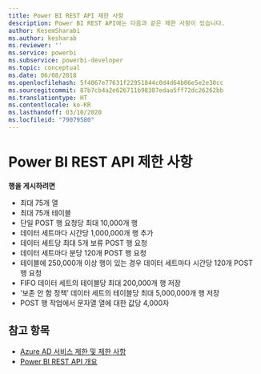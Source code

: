 ```yaml
---
title: Power BI REST API 제한 사항
description: Power BI REST API에는 다음과 같은 제한 사항이 있습니다.
author: KesemSharabi
ms.author: kesharab
ms.reviewer: ''
ms.service: powerbi
ms.subservice: powerbi-developer
ms.topic: conceptual
ms.date: 06/08/2018
ms.openlocfilehash: 5f4067e77631f22951844c0d4d64b06e5e2e30cc
ms.sourcegitcommit: 87b7cb4a2e626711b98387edaa5ff72dc26262bb
ms.translationtype: HT
ms.contentlocale: ko-KR
ms.lasthandoff: 03/10/2020
ms.locfileid: "79079580"
---
```

# <a name="power-bi-rest-api-limitations"></a>Power BI REST API 제한 사항  
  
**행을 게시하려면**
  
* 최대 75개 열
* 최대 75개 테이블
* 단일 POST 행 요청당 최대 10,000개 행  
* 데이터 세트마다 시간당 1,000,000개 행 추가  
* 데이터 세트당 최대 5개 보류 POST 행 요청  
* 데이터 세트마다 분당 120개 POST 행 요청
* 테이블에 250,000개 이상 행이 있는 경우 데이터 세트마다 시간당 120개 POST 행 요청
* FIFO 데이터 세트의 테이블당 최대 200,000개 행 저장
* ‘보존 안 함 정책’ 데이터 세트의 테이블당 최대 5,000,000개 행 저장  
* POST 행 작업에서 문자열 열에 대한 값당 4,000자
  
## <a name="see-also"></a>참고 항목

* [Azure AD 서비스 제한 및 제한 사항](https://docs.microsoft.com/azure/active-directory/active-directory-service-limits-restrictions)   
* [Power BI REST API 개요](https://docs.microsoft.com/rest/api/power-bi/)